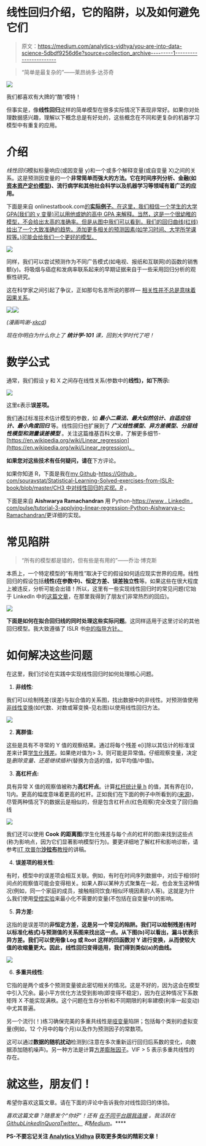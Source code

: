 # 线性回归介绍，它的陷阱，以及如何避免它们

> 原文：<https://medium.com/analytics-vidhya/you-are-into-data-science-5dbdf9256d6e?source=collection_archive---------1----------------------->

> “简单是最复杂的”——莱昂纳多·达芬奇

![](img/f8c5882fedeff8a29e204b6fa90b208f.png)

我们都喜欢有大牌的“酷”模特！

但事实是，像**线性回归**这样的简单模型在很多实际情况下表现非常好。如果你对处理数据感兴趣，理解以下概念总是有好处的，这些概念在不同和更复杂的机器学习模型中有重复的应用。

# 介绍

*线性回归*模拟标量响应(或因变量 y)和一个或多个解释变量(或自变量 X)之间的关系。这是预测因变量的一个**非常简单而强大的方法。它在时间序列分析、金融(如[资本资产定价模型](https://en.wikipedia.org/wiki/Capital_asset_pricing_model))、流行病学和其他社会科学以及机器学习等领域有着广泛的应用。**

下面是来自 onlinestatbook.com[的**实际例子**。在这里，我们相信一个学生的大学 GPA(我们的 y 变量)可以用他或她的高中 GPA 来解释。当然，这是一个很幼稚的模型，不会给出太高的准确率。但是从图中我们可以看到，我们的回归曲线(红线)给出了一个大致准确的趋势。添加更多相关的预测因素(如学习时间、大学所学课程等。)可能会给我们一个更好的模型。](http://onlinestatbook.com/2/regression/intro.html)

![](img/e6ebc3e87d3e384ebae5921bfcc11542.png)

同样，我们可以尝试预测作为不同广告模式(如电视、报纸和互联网)的函数的销售额(y)。将吸烟与癌症和发病率联系起来的早期证据来自于一些采用回归分析的观察性研究。

这在科学家之间引起了争议，正如那句名言所说的那样— [相关性并不总是意味着因果关系](https://www.skepticalraptor.com/skepticalraptorblog.php/correlation-implies-causation-except-doesnt/)。

![](img/981087a92d949737beedfc46e8ccdca9.png)![](img/8debdc9a09d8ac0d876230e47299ae72.png)

*(漫画鸣谢-*[*xkcd*](https://xkcd.com/)*)*

*现在你明白为什么你上了* ***统计学-101*** *课，回到大学时代了吧！*

# 数学公式

通常，我们假设 y 和 X 之间存在线性关系(参数中的**线性)，如下所示:**

![](img/5f978f9d05e35df8de1213fb25664cc1.png)

这里ε表示**误差项。**

我们通过标准技术估计模型的参数，如 ***最小二乘法、最大似然估计、自适应估计、最小角度回归*** 等。线性回归也扩展到了 ***广义线性模型、异方差模型、分层线性模型和测量误差模型*** 。关注这篇维基百科文章，了解更多细节-[https://en.wikipedia.org/wiki/Linear_regression](https://en.wikipedia.org/wiki/Linear_regression)。

**如果您对这些技术有任何疑问，请在**下方评论。

如果你知道 R，下面是我在[my Github](https://github.com/souravstat)-[https://Github . com/souravstat/Statistical-Learning-Solved-exercises-from-ISLR-book/blob/master/CH3 中对线性回归的*实现。R*](https://github.com/souravstat/Statistical-Learning-Solved-excercises-from-ISLR-book/blob/master/ch3.R) 。

下面是来自 **Aishwarya Ramachandran** 用 Python-[https://www . LinkedIn . com/pulse/tutorial-3-applying-linear-regression-Python-Aishwarya-c-Ramachandran/](https://www.linkedin.com/pulse/tutorial-3-applying-linear-regression-python-aishwarya-c-ramachandran/)更详细的实现。

# 常见陷阱

> “所有的模型都是错的，但有些是有用的”——乔治·博克斯

本质上，一个特定模型的“有用性”取决于它的假设如何适应现实世界的应用。线性回归的假设包括**线性(在参数中)、恒定方差、误差独立性**等。如果这些在很大程度上被违反，分析可能会出错！所以，这里有一些实现线性回归时的常见问题(它始于 LinkedIn 中的[这篇文章](https://www.linkedin.com/feed/update/urn:li:activity:6450022585307623424)，在那里我得到了朋友们非常热烈的回应)。

![](img/2cfd77487cc2c4ee738ae5e280f28097.png)

**下面是如何在拟合回归线的同时处理这些实际问题**。这同样适用于这里讨论的其他回归模型。我大致遵循了 ISLR 书[中的指导方针。](https://www.amazon.in/Introduction-Statistical-Learning-Applications-Statistics/dp/1461471370)

# 如何解决这些问题

在这里，我们讨论在实践中实现线性回归时如何处理核心问题。

1.  **非线性**:

我们可以绘制残差(误差)与拟合值的关系图，找出数据中的非线性。对预测值使用[非线性变换](https://people.revoledu.com/kardi/tutorial/Regression/nonlinear/NonLinearTransformation.htm)(如代数、对数或幂变换-见右图)以使用线性回归方法。

![](img/40e3f95517e94d8b14143c44fca4c5a5.png)

2) **离群值:**

这些是具有不寻常的 Y 值的观察结果。通过将每个残差 e[i]除以其估计的标准误差来计算[学生化残差](https://en.wikipedia.org/wiki/Studentized_residual)。如果绝对值为> 3，则可能是异常值。仔细观察变量，决定是*删除变量、*还是*继续插补*(替换为合适的值，如平均值/中值)。

3) **高杠杆点:**

具有异常 X 值的观察值被称为**高杠杆点**。计算[杠杆统计量 h](https://en.wikipedia.org/wiki/Leverage_(statistics)) 的值，其有界在[0，1]内。更高的幅度意味着更高的杠杆。正如我们在下面的例子中所看到的([来源](https://slideplayer.com/slide/9173878))，尽管两种情况下的数据云是相似的，但是包含杠杆点(红色观察)完全改变了回归曲线

![](img/0eeeb90f884a92ef9c290419efc0e743.png)

我们还可以使用 **Cook 的距离图**(学生化残差与每个点的杠杆的图)来找到这些点(称为影响点，因为它们显著影响模型行为)。要更详细地了解杠杆和影响诊断，请参考[IIT 坎普尔**沙拉布**教授](http://home.iitk.ac.in/~shalab/regression/Chapter6-Regression-Diagnostic%20for%20Leverage%20and%20Influence.pdf)的讲稿。

4) **误差项的相关性**:

有时，模型中的误差项会相互关联。例如，有时在时间序列数据中，对应于相邻时间点的观察值可能会变得相关。如果人群以某种方式聚集在一起，也会发生这种情况(例如，同一个家庭的成员，接触相同饮食/相似环境因素的人等)。这就是为什么我们使用[受控实验](https://en.wikipedia.org/wiki/Scientific_control)来最小化不需要的变量(不包括在自变量中)的影响。

5) **异方差:**

这指的是误差项的**非恒定方差，这是另一个常见的陷阱。我们可以绘制残差(有时以标准化格式)与预测值的关系图来找出这一点。从下图(b)可以看出，漏斗状表示异方差。我们可以使用像 Log 或 Root 这样的凹函数对 Y 进行变换，从而使较大值的收缩量更大。因此，线性回归变得适用，我们得到类似(a)的曲线。**

![](img/65d95105a30abec850a2ae7a70d6b978.png)

6) **多重共线性**:

它指的是两个或多个预测变量彼此密切相关的情况。这是不好的，因为这会在模型中引入冗余。最小平方优化方法受到影响(即变得不稳定)，因为在这种情况下系数矩阵 X 不能实现满秩。这个问题在生存分析和不同期限的利率建模(利率一起变动)中尤其普遍。

另一个流行(！)练习确保完美的多重共线性是[哑变量](https://en.wikipedia.org/wiki/Dummy_variable_(statistics))陷阱；包括每个类别的虚拟变量(例如，12 个月中的每个月)以及作为预测因子的常数项。

这可以通过**数据的随机扰动**检测到(注意在多次重新运行回归后系数的变化，向数据添加随机噪声)。另一种方法是计算[方差膨胀因子](https://en.wikipedia.org/wiki/Variance_inflation_factor)。VIF > 5 表示多重共线性的存在。

# 就这些，朋友们！

希望你喜欢这篇文章。请在下面的评论中告诉我你对线性回归的体验。

*喜欢这篇文章？随意发个“你好”！还有* [*在不同平台跟我连接*](http://about.me/sourav.nandi) *。我活跃在*[*Github*](https://github.com/souravstat)*[*LinkedIn*](https://www.linkedin.com/in/souravstat)*[*Quora*](https://www.quora.com/profile/Sourav-Nandi-58)*[*Twitter、*](https://twitter.com/souravstat) *和*[*Medium*](/@souravstat)*。****

**PS-不要忘记关注 [Analytics Vidhya](https://medium.com/analytics-vidhya) 获取更多类似的精彩文章！**